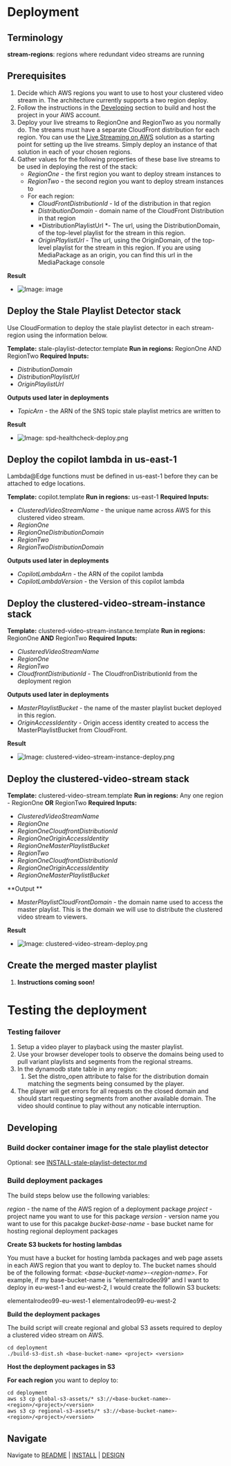 # Deployment 

## Terminology

**stream-regions**: regions where redundant video streams are running

## Prerequisites

1. Decide which AWS regions you want to use to host your clustered video stream in.  The architecture currently supports a two region deploy.  
2. Follow the instructions in the [Developing](#developing) section to build and host the project in your AWS account.
3. Deploy your live streams to RegionOne and RegionTwo as you normally do.  The streams must have a separate CloudFront distribution for each region.  You can use the [Live Streaming on AWS](https://aws.amazon.com/solutions/live-streaming-on-aws/) solution as a starting point for setting up the live streams.  Simply deploy an instance of that solution in each of your chosen regions.
4. Gather values for the following properties of these base live streams to be used in deploying the rest of the stack:
    * *RegionOne* - the first region you want to deploy stream instances to
    * *RegionTwo* - the second region you want to deploy stream instances to
    * For each region:
        * *CloudFrontDistributionId* - Id of the distribution in that region
        * *DistributionDomain* - domain name of the CloudFront Distribution in that region
        * *DistributionPlaylistUrl *- The url, using the DistributionDomain, of the top-level playlist for the stream in this region.
        * *OriginPlaylistUrl* - The url, using the OriginDomain, of the top-level playlist for the stream in this region.  If you are using MediaPackage as an origin, you can find this url in the MediaPackage console 

**Result**

* ![Image: image](images/cvs-deploy-prereq.png)

## Deploy the Stale Playlist Detector stack

Use CloudFormation to deploy the stale playlist detector in each stream-region using the information below.

**Template:** stale-playlist-detector.template
**Run in regions:** RegionOne AND RegionTwo
**Required Inputs:**

* *DistributionDomain* 
* *DistributionPlaylistUrl*
* *OriginPlaylistUrl* 

**Outputs used later in deployments**

* *TopicArn* - the ARN of the SNS topic stale playlist metrics are written to

**Result**

* ![Image: spd-healthcheck-deploy.png](images/spd-healthcheck-deploy.png)


## Deploy the copilot lambda in us-east-1

Lambda@Edge functions must be defined in us-east-1 before they can be attached to edge locations.

**Template:** copilot.template
**Run in regions:** us-east-1
**Required Inputs:**

* *ClusteredVideoStreamName* - the unique name across AWS for this clustered video stream.
* *RegionOne*
* *RegionOneDistributionDomain*
* *RegionTwo*
* *RegionTwoDistributionDomain*

**Outputs used later in deployments**

* *CopilotLambdaArn* - the ARN of the copilot lambda
* *CopilotLambdaVersion* - the Version of this copilot lambda

## Deploy the clustered-video-stream-instance stack

**Template:** clustered-video-stream-instance.template
**Run in regions:** RegionOne **AND** RegionTwo
**Required Inputs:**

* *ClusteredVideoStreamName* 
* *RegionOne*
* *RegionTwo*
* *CloudfrontDistributionId* - The CloudfronDistributionId from the deployment region

**Outputs used later in deployments**

* *MasterPlaylistBucket* - the name of the master playlist bucket deployed in this region.  
* *OriginAccessIdentity* - Origin access identity created to access the MasterPlaylistBucket from CloudFront.

**Result**

* ![Image: clustered-video-stream-instance-deploy.png](images/clustered-video-stream-instance-deploy.png)


## Deploy the clustered-video-stream stack

**Template:** clustered-video-stream.template
**Run in regions:** Any one region - RegionOne **OR** RegionTwo
**Required Inputs:**

* *ClusteredVideoStreamName*
* *RegionOne*
* *RegionOneCloudfrontDistributionId*
* *RegionOneOriginAccessIdentity*
* *RegionOneMasterPlaylistBucket*
* *RegionTwo*
* *RegionOneCloudfrontDistributionId*
* *RegionOneOriginAccessIdentity*
* *RegionOneMasterPlaylistBucket*

**Output **

* *MasterPlaylistCloudFrontDomain* - the domain name used to access the master playlist.  This is the domain we will use to distribute the clustered video stream to viewers.

**Result**

* ![Image: clustered-video-stream-deploy.png](images/clustered-video-stream-deploy.png)

## Create the merged master playlist  

1.  **Instructions coming soon!**

# Testing the deployment

### Testing failover

1. Setup a video player to playback using the master playlist.   
2. Use your browser developer tools to observe the domains being used to pull variant playlists and segments from the regional streams.
3. In the dynamodb state table in any region:
    1.   Set the distro_open attribute to false for the distribution domain matching the segments being consumed by the player.
4. The player will get errors for all requests on the closed domain and should start requesting segments from another available domain.  The video should continue to play without any noticable interruption.


## Developing

### Build docker container image for the stale playlist detector

Optional: see [INSTALL-stale-playlist-detector.md](./INSTALL-stale-playlist-detector.md)

### Build deployment packages

The build steps below use the following variables:

*region* - the name of the AWS region of a deployment package
*project* - project name you want to use for this package
*version* - version name you want to use for this pacakge
*bucket-base-name* - base bucket name for hosting regional deployment packages

**Create S3 buckets for hosting lambdas**

You must have a bucket for hosting lambda packages and web page assets in each AWS region that you want to deploy to.  The bucket names should be of the following format: <*base-bucket-name>*-<*region-name>*.  For example, if my base-bucket-name is “elementalrodeo99” and I want to deploy in eu-west-1 and eu-west-2, I would create the followin S3 buckets:

elementalrodeo99-eu-west-1
elementalrodeo99-eu-west-2

**Build the deployment packages**

The build script will create regional and global S3 assets required to deploy a clustered video stream on AWS.  

```
cd deployment
./build-s3-dist.sh <base-bucket-name> <project> <version>
```

**Host the deployment packages in S3**

**For each region** you want to deploy to:

```
cd deployment
aws s3 cp global-s3-assets/* s3://<base-bucket-name>-<region>/<project>/<version>
aws s3 cp regional-s3-assets/* s3://<base-bucket-name>-<region>/<project>/<version>
```

## Navigate

Navigate to [README](README.md) | [INSTALL](INSTALL.md) | [DESIGN](DESIGN.md)